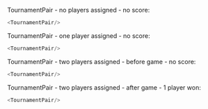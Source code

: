 TournamentPair - no players assigned - no score:
```js
<TournamentPair/>
```
TournamentPair - one player assigned - no score:
```js
<TournamentPair/>
```
TournamentPair - two players assigned - before game - no score:
```js
<TournamentPair/>
```
TournamentPair - two players assigned - after game - 1 player won:
```js
<TournamentPair/>
```

